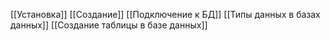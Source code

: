 [[Установка]]
[[Создание]]
[[Подключение к БД]]
[[Типы данных в базах данных]]
[[Создание таблицы в базе данных]]
